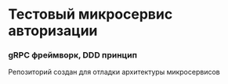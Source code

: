 # Тестовый микросервис авторизации 
### gRPC фреймворк, DDD принцип
Репозиторий создан для отладки архитектуры микросервисов